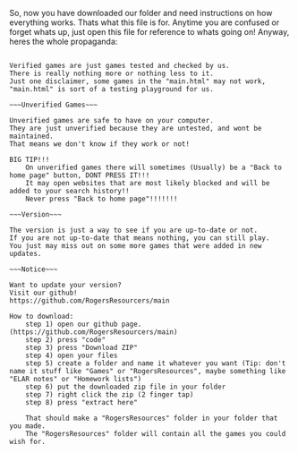 So, now you have downloaded our folder and need instructions on how everything works.
Thats what this file is for.
Anytime you are confused or forget whats up, just open this file for reference to whats going on!
Anyway, heres the whole propaganda:

~~~Verified Games~~~

Verified games are just games tested and checked by us.
There is really nothing more or nothing less to it.
Just one disclaimer, some games in the "main.html" may not work, "main.html" is sort of a testing playground for us.

~~~Unverified Games~~~

Unverified games are safe to have on your computer.
They are just unverified because they are untested, and wont be maintained.
That means we don't know if they work or not!

BIG TIP!!!
	On unverified games there will sometimes (Usually) be a "Back to home page" button, DONT PRESS IT!!!
	It may open websites that are most likely blocked and will be added to your search history!!
	Never press "Back to home page"!!!!!!!

~~~Version~~~

The version is just a way to see if you are up-to-date or not.
If you are not up-to-date that means nothing, you can still play.
You just may miss out on some more games that were added in new updates.

~~~Notice~~~

Want to update your version?
Visit our github!
https://github.com/RogersResourcers/main

How to download:
	step 1) open our github page. (https://github.com/RogersResourcers/main)
	step 2) press "code"
	step 3) press "Download ZIP"
	step 4) open your files
	step 5) create a folder and name it whatever you want (Tip: don't name it stuff like "Games" or "RogersResources", maybe something like "ELAR notes" or "Homework lists")
	step 6) put the downloaded zip file in your folder
	step 7) right click the zip (2 finger tap)
	step 8) press "extract here"
	
	That should make a "RogersResources" folder in your folder that you made. 
	The "RogersResources" folder will contain all the games you could wish for.
